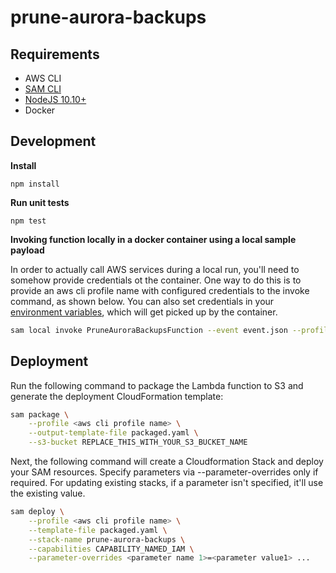 # prune-aurora-backups

## Requirements

* AWS CLI
* [SAM CLI](https://docs.aws.amazon.com/serverless-application-model/latest/developerguide/serverless-sam-cli-install.html)
* [NodeJS 10.10+](https://nodejs.org/en/download/releases/)
* Docker

## Development

**Install**

`npm install`

**Run unit tests**

`npm test`

**Invoking function locally in a docker container using a local sample payload**

In order to actually call AWS services during a local run, you'll need to somehow provide credentials ot the container. One way to do this is to provide an aws cli profile name with configured credentials to the invoke command, as shown below. You can also set credentials in your [environment variables](https://docs.aws.amazon.com/cli/latest/userguide/cli-configure-envvars.html), which will get picked up by the container.

```bash
sam local invoke PruneAuroraBackupsFunction --event event.json --profile <aws cli profile name>
```

## Deployment

Run the following command to package the Lambda function to S3 and generate the deployment CloudFormation template:

```bash
sam package \
    --profile <aws cli profile name> \
    --output-template-file packaged.yaml \
    --s3-bucket REPLACE_THIS_WITH_YOUR_S3_BUCKET_NAME
```

Next, the following command will create a Cloudformation Stack and deploy your SAM resources. Specify parameters via --parameter-overrides only if required. For updating existing stacks, if a parameter isn't specified, it'll use the existing value.

```bash
sam deploy \
    --profile <aws cli profile name> \
    --template-file packaged.yaml \
    --stack-name prune-aurora-backups \
    --capabilities CAPABILITY_NAMED_IAM \
    --parameter-overrides <parameter name 1>=<parameter value1> ...
```
